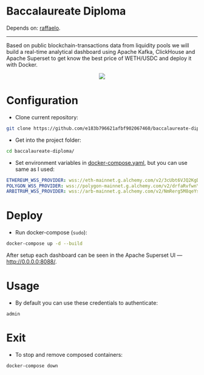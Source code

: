 # Baccalaureate Diploma
Depends on: [raffaelo](https://github.com/e183b796621afbf902067460/raffaelo).

---

Based on public blockchain-transactions data from liquidity pools we will build a real-time analytical dashboard using Apache Kafka, ClickHouse and Apache Superset to get know the best price of WETH/USDC and deploy it with Docker.

<p align="center">
  <img src="https://github.com/e183b796621afbf902067460/baccalaureate-diploma/assets/109761197/35fbad53-dc0b-448e-b39a-f513c752f09c">
</p>

# Configuration

- Clone current repository:

```bash
git clone https://github.com/e183b796621afbf902067460/baccalaureate-diploma.git
```

- Get into the project folder:

```bash
cd baccalaureate-diploma/
```

- Set environment variables in [docker-compose.yaml](https://github.com/e183b796621afbf902067460/baccalaureate-diploma/blob/master/docker-compose.yaml), but you can use same as I used:

```yaml
ETHEREUM_WSS_PROVIDER: wss://eth-mainnet.g.alchemy.com/v2/3cUbt6VJQ2KgDyyb4t5ZptdleD7zv1zP
POLYGON_WSS_PROVIDER: wss://polygon-mainnet.g.alchemy.com/v2/drfaRvfwnYV1B09OP5OqDFArrsQDxrOT
ARBITRUM_WSS_PROVIDER: wss://arb-mainnet.g.alchemy.com/v2/NmRerg5M8qeYs7G7Y5VxHWBKOlgtRkl0
```

# Deploy

- Run docker-compose (`sudo`):

```bash
docker-compose up -d --build
```

After setup each dashboard can be seen in the Apache Superset UI — http://0.0.0.0:8088/.

# Usage

- By default you can use these credentials to authenticate:
```
admin
```

# Exit
- To stop and remove composed containers:

```bash
docker-compose down
```
